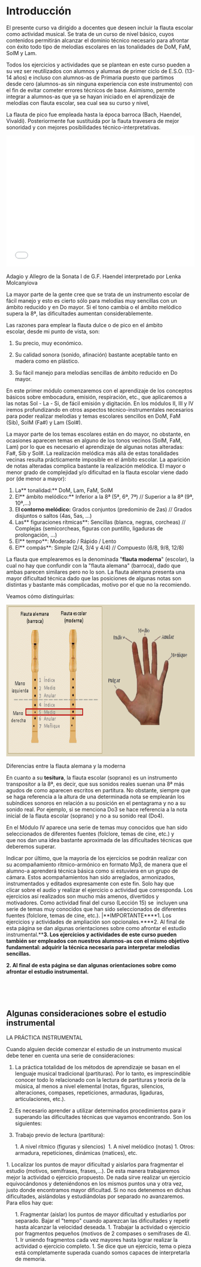 
# Introducción

El presente curso va dirigido a docentes que deseen incluir la flauta escolar como actividad musical. Se trata de un curso de nivel básico, cuyos contenidos permitirán alcanzar el dominio técnico necesario para afrontar con éxito todo tipo de melodías escolares en las tonalidades de DoM, FaM, SolM y Lam.

Todos los ejercicios y actividades que se plantean en este curso pueden a su vez ser reutilizados con alumnos y alumnas de primer ciclo de E.S.O. (13-14 años) e incluso con alumnos-as de Primaria puesto que partimos desde cero (alumnos-as sin ninguna experiencia con este instrumento) con el fin de evitar cometer errores técnicos de base. Asimismo, permite integrar a alumnos-as que ya se hayan iniciado en el aprendizaje de melodías con flauta escolar, sea cual sea su curso y nivel,

La flauta de pico fue empleada hasta la época barroca (Bach, Haendel, Vivaldi). Posteriormente fue sustituida por la flauta travesera de mejor sonoridad y con mejores posibilidades técnico-interpretativas. 

<iframe width="100%" height="350" src="//www.youtube.com/embed/sAz9Dz1LiPU" frameborder="0"></iframe>

Adagio y Allegro de la Sonata I de G.F. Haendel interpretado por Lenka Molcanyiova

La mayor parte de la gente cree que se trata de un instrumento escolar de fácil manejo y esto es cierto sólo para melodías muy sencillas con un ámbito reducido y en Do mayor. Si el tono cambia o el ámbito melódico supera la 8ª, las dificultades aumentan considerablemente.

Las razones para emplear la flauta dulce o de pico en el ámbito escolar, desde mi punto de vista, son:

1. Su precio, muy económico.

2. Su calidad sonora (sonido, afinación) bastante aceptable tanto en madera como en plástico.

3. Su fácil manejo para melodías sencillas de ámbito reducido en Do mayor.

En este primer módulo comenzaremos con el aprendizaje de los conceptos básicos sobre embocadura, emisión, respiración, etc., que aplicaremos a las notas Sol - La - Si, de fácil emisión y digitación. En los módulos II, III y IV iremos profundizando en otros aspectos técnico-instrumentales necesarios para poder realizar melodías y temas escolares sencillos en DoM, FaM (Sib), SolM (Fa#) y Lam (Sol#).

La mayor parte de los temas escolares están en do mayor, no obstante, en ocasiones aparecen temas en alguno de los tonos vecinos (SolM, FaM, Lam) por lo que es necesario el aprendizaje de algunas notas alteradas: Fa#, Sib y Sol#. La realización melódica más allá de estas tonalidades vecinas resulta prácticamente imposible en el ámbito escolar. La aparición de notas alteradas complica bastante la realización melódica. El mayor o menor grado de complejidad y/o dificultad en la flauta escolar viene dado por (de menor a mayor):

1. La** tonalidad:** DoM, Lam, FaM, SolM
1. El** ámbito melódico:** Inferior a la 8ª (5ª, 6ª, 7ª) // Superior a la 8ª (9ª, 10ª,...)
1. E**l contorno melódico:** Grados conjuntos (predominio de 2as) // Grados disjuntos o saltos (4as, 5as, ...)
1. Las** figuraciones rítmicas**: Sencillas (blanca, negras, corcheas) // Complejas (semicorcheas, figuras con puntillo, ligaduras de prolongación, ...)
1. El** tempo**: Moderado / Rápido / Lento
1. El** compás**: Simple (2/4, 3/4 y 4/4) // Compuesto (6/8, 9/8, 12/8)

La flauta que emplearemos es la denominada "**flauta moderna**" (escolar), la cual no hay que confundir con la "flauta alemana" (barroca), dado que ambas parecen similares pero no lo son. La flauta alemana presenta una mayor dificultad técnica dado que las posiciones de algunas notas son distintas y bastante más complicadas, motivo por el que no la recomiendo.

Veamos cómo distinguirlas:

<img src="img/Diferencias_FlaAlemanaModerna_OK3.gif" alt="Diferencias flauta alemana y moderna - Nombre dedos" title="Diferencias flauta alemana y moderna - Nombre dedos" height="405" />

Diferencias entre la flauta alemana y la moderna



En cuanto a su **tesitura**, la flauta escolar (soprano) es un instrumento transpositor a la 8ª, es decir, que sus sonidos reales suenan una 8ª más agudos de como aparecen escritos en partitura. No obstante, siempre que se haga referencia a la altura de una determinada nota se emplearán los subíndices sonoros en relación a su posición en el pentagrama y no a su sonido real. Por ejemplo, si se menciona Do3 se hace referencia a la nota inicial de la flauta escolar (soprano) y no a su sonido real (Do4).

En el Módulo IV aparece una serie de temas muy conocidos que han sido seleccionados de diferentes fuentes (folclore, temas de cine, etc.) y que nos dan una idea bastante aproximada de las dificultades técnicas que deberemos superar.

Indicar por último, que la mayoría de los ejercicios se podrán realizar con su acompañamiento rítmico-armónico en formato Mp3, de manera que el alumno-a aprenderá técnica básica como si estuviera en un grupo de cámara. Estos acompañamientos han sido arreglados, armonizados, instrumentados y editados expresamente con este fin. Solo hay que clicar sobre el audio y realizar el ejercicio o actividad que corresponda. Los ejercicios así realizados son mucho más amenos, divertidos y motivadores. Como actividad final del curso (Lección 15) se  incluyen una serie de temas muy conocidos que han sido seleccionados de diferentes fuentes (folclore, temas de cine, etc.).
|**IMPORTANTE****1. Los ejercicios y actividades de ampliación son opcionales.****2. Al final de esta página se dan algunas orientaciones sobre como afrontar el estudio instrumental.****3. Los ejercicios y actividades de este curso pueden también ser empleados con nuestros alumnos-as con el mismo objetivo fundamental: adquirir la técnica necesaria para interpretar melodías sencillas.** 

**2. Al final de esta página se dan algunas orientaciones sobre como afrontar el estudio instrumental.**

 

 

## Algunas consideraciones sobre el estudio instrumental

LA PRÁCTICA INSTRUMENTAL

Cuando alguien decide comenzar el estudio de un instrumento musical debe tener en cuenta una serie de consideraciones:

1. La práctica totalidad de los métodos de aprendizaje se basan en el lenguaje musical tradicional (partituras). Por lo tanto, es imprescindible conocer todo lo relacionado con la lectura de partituras y teoría de la música, al menos a nivel elemental (notas, figuras, silencios, alteraciones, compases, repeticiones, armaduras, ligaduras, articulaciones, etc.).

2. Es necesario aprender a utilizar determinados procedimientos para ir superando las dificultades técnicas que vayamos encontrando. Son los siguientes:

1. Trabajo previo de lectura (partitura):
<ul style="list-style-type: square;">
1. A nivel rítmico (figuras y silencios) 
1. A nivel melódico (notas)
1. Otros: armadura, repeticiones, dinámicas (matices), etc.
</ul>
1. Localizar los puntos de mayor dificultad y aislarlos para fragmentar el estudio (motivos, semifrases, frases,...). De esta manera trabajaremos mejor la actividad o ejercicio propuesto. De nada sirve realizar un ejercicio equivocándonos y deteniéndonos en los mismos puntos una y otra vez, justo donde encontramos mayor dificultad. Si no nos detenemos en dichas dificultades, aislándolas y estudiándolas por separado no avanzaremos. Para ellos hay que:
<ul style="list-style-type: circle;">
1. Fragmentar (aislar) los puntos de mayor dificultad y estudiarlos por separado. Bajar el "tempo" cuando aparezcan las dificultades y repetir hasta alcanzar la velocidad deseada.
1. Trabajar la actividad o ejercicio por fragmentos pequeños (motivos de 2 compases o semifrases de 4).
1. Ir uniendo fragmentos cada vez mayores hasta lograr realizar la actividad o ejercicio completo.
1. Se dice que un ejercicio, tema o pieza está completamente superada cuando somos capaces de interpretarla de memoria.
</ul>
